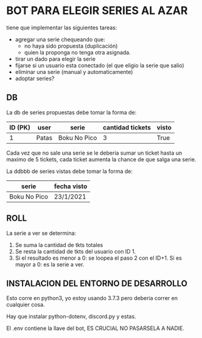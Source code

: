 # BOT PARA ELEGIR SERIES AL AZAR

tiene que implementar las siguientes tareas:
* agregar una serie chequeando que:
  - no haya sido propuesta (duplicación)
  - quien la proponga no tenga otra asignada.
* tirar un dado para elegir la serie
* fijarse si un usuario esta conectado (el que eligio la serie que salio)
* eliminar una serie (manual y automaticamente)
* adoptar series?

## DB
La db de series propuestas debe tomar la forma de:

| ID (PK) | user  | serie        | cantidad tickets | visto    |
| ------- | ----- | ------------ | ---------------- | -------- |
| 1       | Patas | Boku No Pico | 3                | True     |

Cada vez que no sale una serie se le deberia sumar un ticket hasta un maximo de 5 tickets, cada ticket aumenta la chance de que salga una serie.

La ddbbb de series vistas debe tomar la forma de:

| serie        | fecha visto |
| ------------ | ----------- |
| Boku No Pico | 23/1/2021   |

## ROLL

La serie a ver se determina:

1. Se suma la cantidad de tkts totales
2. Se resta la cantidad de tkts del usuario con ID 1.
3. Si el resultado es menor a 0: se loopea el paso 2 con el ID+1. Si es mayor a 0: es la serie a ver.

## INSTALACION DEL ENTORNO DE DESARROLLO

Esto corre en python3, yo estoy usando 3.7.3 pero deberia correr en cualquier cosa.

Hay que instalar python-dotenv, discord.py y estas.

El .env contiene la llave del bot, ES CRUCIAL NO PASARSELA A NADIE.

